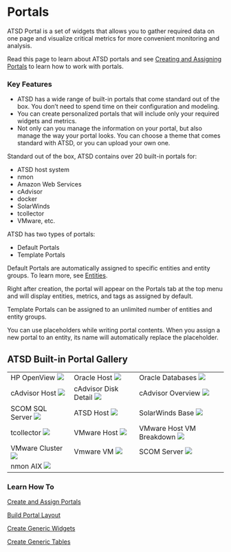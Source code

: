 # Portals

ATSD Portal is a set of widgets that allows you to gather required data on one page and visualize critical metrics for more convenient monitoring and analysis.

Read this page to learn about ATSD portals and see [Creating and Assigning Portals](http://axibase.com/products/axibase-time-series-database/visualization/portals/creating-and-assigning-portals/) to learn how to work with portals.

### Key Features


- ATSD has a wide range of built-in portals that come standard out of the box. You don’t need to spend time on their configuration and modeling.
- You can create personalized portals that will include only your required widgets and metrics.
- Not only can you manage the information on your portal, but also manage the way your portal looks. You can choose a theme that comes standard with ATSD, or you can upload your own one.


Standard out of the box, ATSD contains over 20 built-in portals for:


- ATSD host system
- nmon
- Amazon Web Services
- cAdvisor
- docker
- SolarWinds
- tcollector
- VMware, etc.


ATSD has two types of portals:


- Default Portals
- Template Portals


Default Portals are automatically assigned to specific entities and entity groups. To learn more, see [Entities](https://axibase.com/products/axibase-time-series-database/data-model/entities/).

Right after creation, the portal will appear on the Portals tab at the top menu and will display entities, metrics, and tags as assigned by default.

Template Portals can be assigned to an unlimited number of entities and entity groups.

You can use placeholders while writing portal contents. When you assign a new portal to an entity, its name will automatically replace the placeholder.



## ATSD Built-in Portal Gallery

|  |  |  |
| --- | --- | --- |
| HP OpenView ![](resources/ovpm_portal_linux-705x560.png) | Oracle Host ![](resources/oracle_host_portal-705x541.png) | Oracle Databases ![](resources/oracle_databases_poral3-705x596.png) |
| cAdvisor Host ![](resources/cadvisor_host_portal3-705x559.png) | cAdvisor Disk Detail ![](resources/cadvisor_disk_detail_portal2-705x562.png) | cAdvisor Overview ![](resources/cadvisor_overview_portal-705x505.png) | 
| SCOM SQL Server ![](resources/scom_sql_server_portal-705x451.png) | ATSD Host ![](resources/fresh_atsd_portal21-705x435.png) | SolarWinds Base ![](resources/solarwinds_base_portal_31-705x487.png) | 
| tcollector ![](resources/tcollector-portal1-705x472.png) | VMware Host ![](resources/vmware_host_portal-705x473.png) | VMware Host VM Breakdown ![](resources/vmware_hostvm_breakdown_portal-705x473.png) |
| VMware Cluster ![](resources/vmware_cluster_portal-705x475.png) | Vmware VM ![](resources/vmware_vm_portal-705x476.png) | SCOM Server ![](resources/scom_server_portal-705x452.png)
| nmon AIX ![](resources/nmon-aix-portal-1000-705x360.png) |

### Learn How To

[Create and Assign Portals](http://axibase.com/products/axibase-time-series-database/visualization/portals/creating-and-assigning-portals/)

[Build Portal Layout](portal-settings.md)

[Create Generic Widgets](http://axibase.com/products/axibase-time-series-database/visualization/widgets/configuring-the-widgets/)

[Create Generic Tables](http://axibase.com/products/axibase-time-series-database/visualization/widgets/description-of-tables/)
